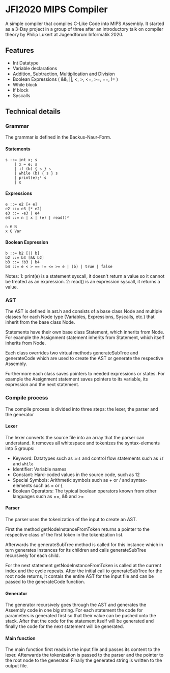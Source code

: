 # JFI2020 MIPS Compiler
A simple compiler that compiles C-Like Code into MIPS Assembly. It started as a 3-Day project in a group of three after an introductory talk on compiler theory by Philip Lukert at Jugendforum Informatik 2020.

## Features
 - Int Datatype
 - Variable declarations
 - Addition, Subtraction, Multiplication and Division
 - Boolean Expressions ( &&, ||, <, >, <=, >=, ==, != )
 - While block
 - If block
 - Syscalls

## Technical details
### Grammar
The grammar is defined in the Backus-Naur-Form.

#### Statements
```
s ::= int x; s
    | x = e; s
    | if (b) { s } s
    | while (b) { s } s
    | print(e);¹ s
    | ε
```

#### Expressions
```
e ::= e2 [+ e]
e2 ::= e3 [* e2]
e3 ::= -e3 | e4
e4 ::= n | x | (e) | read()²
```
```
n ∈ ℕ
x ∈ Var
```

#### Boolean Expression
```
b ::= b2 [|| b]
b2 ::= b3 [&& b2]
b3 ::= !b3 | b4
b4 ::= e < > == != <= >= e | (b) | true | false
```
Notes:
1: print(e) is a statement syscall, it doesn't return a value so it cannot be treated as an expression.
2: read() is an expression syscall, it returns a value.

### AST
The AST is defined in ast.h and consists of a base class Node and multiple classes for each Node type (Variables, Expressions, Syscalls, etc.) that inherit from the base class Node.

Statements have their own base class Statement, which inherits from Node. For example the Assignment statement inherits from Statement, which itself inherits from Node.

Each class overrides two virtual methods generateSubTree and generateCode which are used to create the AST or generate the respective Assembly.

Furthermore each class saves pointers to needed expressions or states. For example the Assignment statement saves pointers to its variable, its expression and the next statement.

### Compile process
The compile process is divided into three steps: the lexer, the parser and the generator

#### Lexer
The lexer converts the source file into an array that the parser can understand. It removes all whitespace and tokenizes the syntax-elements into 5 groups:
- Keyword: Datatypes such as `int` and control flow statements such as `if` and `while`
- Identifier: Variable names
- Constant: Hard-coded values in the source code, such as 12
- Special Symbols: Arithmetic symbols such as + or / and syntax-elements such as = or {
- Boolean Operators: The typical boolean operators known from other languages such as ==, && and >=

#### Parser
The parser uses the tokenization of the input to create an AST.

First the method getNodeInstanceFromToken returns a pointer to the respective class of the first token in the tokenization list.

Afterwards the generateSubTree method is called for this instance which in turn generates instances for its children and calls generateSubTree recursively for each child. 

For the next statement getNodeInstanceFromToken is called at the current index and the cycle repeats.
After the initial call to generateSubTree for the root node returns, it contais the entire AST for the input file and can be passed to the generateCode function.

#### Generator
The generator recursively goes through the AST and generates the Assembly code in one big string.
For each statement the code for parameters is generated first so that their value can be pushed onto the stack. After that the code for the statement itself will be generated and finally the code for the next statement will be generated.

#### Main function
The main function first reads in the input file and passes its content to the lexer.
Afterwards the tokenization is passed to the parser and the pointer to the root node to the generator. Finally the generated string is written to the output file.
